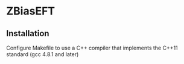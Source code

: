 # ZBiasEFT

Installation
---------------------

Configure Makefile to use a C++ compiler that implements the C++11 standard (gcc 4.8.1 and later)
